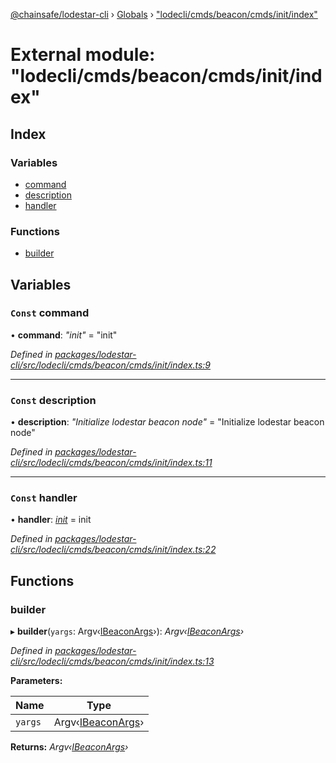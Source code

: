 [@chainsafe/lodestar-cli](../README.md) › [Globals](../globals.md) › ["lodecli/cmds/beacon/cmds/init/index"](_lodecli_cmds_beacon_cmds_init_index_.md)

# External module: "lodecli/cmds/beacon/cmds/init/index"

## Index

### Variables

* [command](_lodecli_cmds_beacon_cmds_init_index_.md#const-command)
* [description](_lodecli_cmds_beacon_cmds_init_index_.md#const-description)
* [handler](_lodecli_cmds_beacon_cmds_init_index_.md#const-handler)

### Functions

* [builder](_lodecli_cmds_beacon_cmds_init_index_.md#builder)

## Variables

### `Const` command

• **command**: *"init"* = "init"

*Defined in [packages/lodestar-cli/src/lodecli/cmds/beacon/cmds/init/index.ts:9](https://github.com/ChainSafe/lodestar/blob/1b619203f/packages/lodestar-cli/src/lodecli/cmds/beacon/cmds/init/index.ts#L9)*

___

### `Const` description

• **description**: *"Initialize lodestar beacon node"* = "Initialize lodestar beacon node"

*Defined in [packages/lodestar-cli/src/lodecli/cmds/beacon/cmds/init/index.ts:11](https://github.com/ChainSafe/lodestar/blob/1b619203f/packages/lodestar-cli/src/lodecli/cmds/beacon/cmds/init/index.ts#L11)*

___

### `Const` handler

• **handler**: *[init](_lodecli_cmds_beacon_cmds_init_init_.md#init)* = init

*Defined in [packages/lodestar-cli/src/lodecli/cmds/beacon/cmds/init/index.ts:22](https://github.com/ChainSafe/lodestar/blob/1b619203f/packages/lodestar-cli/src/lodecli/cmds/beacon/cmds/init/index.ts#L22)*

## Functions

###  builder

▸ **builder**(`yargs`: Argv‹[IBeaconArgs](../interfaces/_lodecli_cmds_beacon_options_index_.ibeaconargs.md)›): *Argv‹[IBeaconArgs](../interfaces/_lodecli_cmds_beacon_options_index_.ibeaconargs.md)›*

*Defined in [packages/lodestar-cli/src/lodecli/cmds/beacon/cmds/init/index.ts:13](https://github.com/ChainSafe/lodestar/blob/1b619203f/packages/lodestar-cli/src/lodecli/cmds/beacon/cmds/init/index.ts#L13)*

**Parameters:**

Name | Type |
------ | ------ |
`yargs` | Argv‹[IBeaconArgs](../interfaces/_lodecli_cmds_beacon_options_index_.ibeaconargs.md)› |

**Returns:** *Argv‹[IBeaconArgs](../interfaces/_lodecli_cmds_beacon_options_index_.ibeaconargs.md)›*
